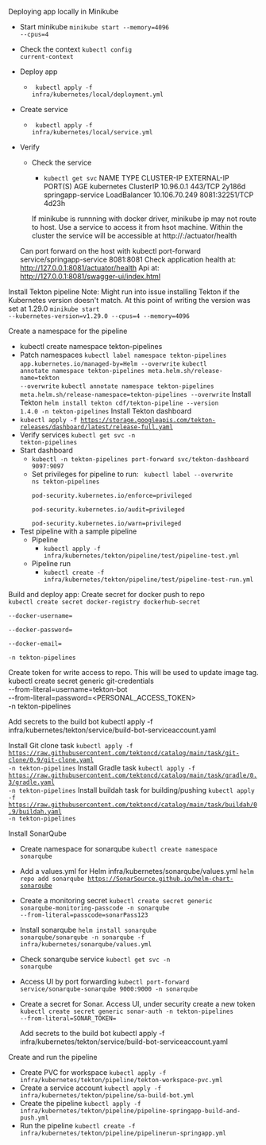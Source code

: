 Deploying app locally in Minikube
- Start minikube
    <code>minikube start --memory=4096 --cpus=4</code>
- Check the context
    <code>kubectl config current-context</code>
- Deploy app
  - <code> kubectl apply -f infra/kubernetes/local/deployment.yml</code>
- Create service
  - <code> kubectl apply -f infra/kubernetes/local/service.yml</code>
- Verify
  - Check the service
    - <code>kubectl get svc</code>
      NAME                TYPE           CLUSTER-IP      EXTERNAL-IP   PORT(S)          AGE
      kubernetes          ClusterIP      10.96.0.1       <none>        443/TCP          2y186d
      springapp-service   LoadBalancer   10.106.70.249   <pending>    8081:32251/TCP   4d23h
  
    If minikube is runnning with docker driver, minikube ip may not route to host. Use a service to access it from hsot machine.
    Within the cluster the service will be accessible at http://<service-name>:<port>/actuator/health
  
   Can port forward on the host with kubectl port-forward service/springapp-service 8081:8081
   Check application health at: http://127.0.0.1:8081/actuator/health
   Api at: http://127.0.0.1:8081/swagger-ui/index.html

Install Tekton pipeline
Note: 
    Might run into issue installing Tekton if the Kubernetes version doesn't match.
    At this point of writing the version was set at 1.29.0
    <code>minikube start --kubernetes-version=v1.29.0 --cpus=4 --memory=4096</code>

Create a namespace for the pipeline
  - kubectl create namespace tekton-pipelines
  - Patch namespaces
      <code>kubectl label namespace tekton-pipelines app.kubernetes.io/managed-by=Helm --overwrite</code>
      <code>kubectl annotate namespace tekton-pipelines meta.helm.sh/release-name=tekton --overwrite</code>
      <code>kubectl annotate namespace tekton-pipelines meta.helm.sh/release-namespace=tekton-pipelines --overwrite</code>
Install Tekton
  <code>helm install tekton cdf/tekton-pipeline --version 1.4.0 -n tekton-pipelines</code>
Install Tekton dashboard
  - <code>kubectl apply -f https://storage.googleapis.com/tekton-releases/dashboard/latest/release-full.yaml</code>
  - Verify services
    <code>kubectl get svc -n tekton-pipelines</code>
  - Start dashboard
    - <code>kubectl -n tekton-pipelines port-forward svc/tekton-dashboard 9097:9097</code>
    - Set privileges for pipeline to run:
      <code>
      kubectl label --overwrite ns tekton-pipelines \
      pod-security.kubernetes.io/enforce=privileged \
      pod-security.kubernetes.io/audit=privileged \
      pod-security.kubernetes.io/warn=privileged
      </code>
- Test pipeline with a sample pipeline
  - Pipeline
    - <code>kubectl apply -f infra/kubernetes/tekton/pipeline/test/pipeline-test.yml</code>
  - Pipeline run
    - <code>kubectl create -f infra/kubernetes/tekton/pipeline/test/pipeline-test-run.yml</code>

Build and deploy app:
Create secret for docker push to repo
  <code>
    kubectl create secret docker-registry dockerhub-secret \
  --docker-username=<your-dockerhub-username> \
  --docker-password=<your-dockerhub-pat> \
  --docker-email=<your-email> \
  -n tekton-pipelines
    </code>

Create token for write access to repo. This will be used to update image tag.
    kubectl create secret generic git-credentials \
  --from-literal=username=tekton-bot \
  --from-literal=password=<PERSONAL_ACCESS_TOKEN> \
  -n tekton-pipelines

Add secrets to the build bot
kubectl apply -f infra/kubernetes/tekton/service/build-bot-serviceaccount.yaml  

Install Git clone task
  <code>kubectl apply -f https://raw.githubusercontent.com/tektoncd/catalog/main/task/git-clone/0.9/git-clone.yaml -n tekton-pipelines</code>
Install Gradle task
  <code>kubectl apply -f https://raw.githubusercontent.com/tektoncd/catalog/main/task/gradle/0.3/gradle.yaml -n tekton-pipelines</code>
Install buildah task for building/pushing
  <code>kubectl apply -f https://raw.githubusercontent.com/tektoncd/catalog/main/task/buildah/0.9/buildah.yaml -n tekton-pipelines</code>

Install SonarQube
  - Create namespace for sonarqube
  <code>kubectl create namespace sonarqube</code>
  - Add a values.yml for Helm infra/kubernetes/sonarqube/values.yml
    <code>helm repo add sonarqube https://SonarSource.github.io/helm-chart-sonarqube</code>
  - Create a monitoring secret
    <code>kubectl create secret generic sonarqube-monitoring-passcode -n sonarqube --from-literal=passcode=sonarPass123</code>
  - Install sonarqube
    <code>helm install sonarqube sonarqube/sonarqube -n sonarqube -f infra/kubernetes/sonarqube/values.yml</code>
  - Check sonarqube service
    <code>kubectl get svc -n sonarqube</code>
  - Access UI by port forwarding
    <code>kubectl port-forward service/sonarqube-sonarqube 9000:9000 -n sonarqube</code>
  - Create a secret for Sonar. Access UI, under security create a new token
    <code>kubectl create secret generic sonar-auth -n tekton-pipelines --from-literal=SONAR_TOKEN=<token></code>
    
    Add secrets to the build bot
    kubectl apply -f infra/kubernetes/tekton/service/build-bot-serviceaccount.yaml

Create and run the pipeline
  - Create PVC for workspace
        <code>kubectl apply -f infra/kubernetes/tekton/pipeline/tekton-workspace-pvc.yml</code>
  - Create a service account
    <code>kubectl apply -f infra/kubernetes/tekton/pipeline/sa-build-bot.yml</code>
  - Create the pipeline
    <code>kubectl apply -f infra/kubernetes/tekton/pipeline/pipeline-springapp-build-and-push.yml</code>
  - Run the pipeline
    <code>kubectl create -f infra/kubernetes/tekton/pipeline/pipelinerun-springapp.yml</code>

